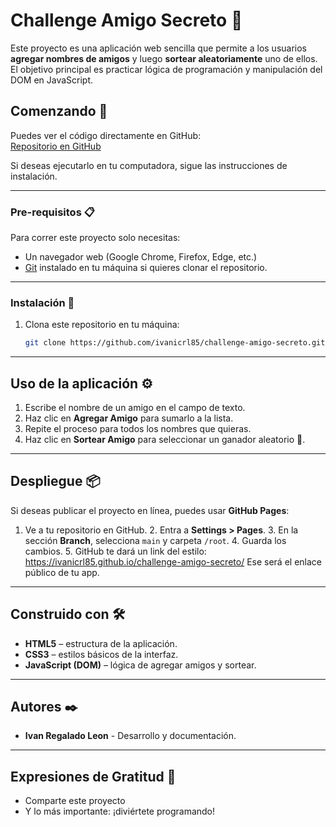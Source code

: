 # Challenge Amigo Secreto 🎉

Este proyecto es una aplicación web sencilla que permite a los usuarios **agregar nombres de amigos** y luego **sortear aleatoriamente** uno de ellos.  
El objetivo principal es practicar lógica de programación y manipulación del DOM en JavaScript.

## Comenzando 🚀

Puedes ver el código directamente en GitHub:  
[Repositorio en GitHub](https://github.com/ivanicrl85/challenge-amigo-secreto)

Si deseas ejecutarlo en tu computadora, sigue las instrucciones de instalación.

---

### Pre-requisitos 📋

Para correr este proyecto solo necesitas:

- Un navegador web (Google Chrome, Firefox, Edge, etc.)
- [Git](https://git-scm.com/) instalado en tu máquina si quieres clonar el repositorio.

---

### Instalación 🔧

1. Clona este repositorio en tu máquina:
   ```bash
   git clone https://github.com/ivanicrl85/challenge-amigo-secreto.git
---

## Uso de la aplicación ⚙️

1. Escribe el nombre de un amigo en el campo de texto.  
2. Haz clic en **Agregar Amigo** para sumarlo a la lista.  
3. Repite el proceso para todos los nombres que quieras.  
4. Haz clic en **Sortear Amigo** para seleccionar un ganador aleatorio 🎁.

---

## Despliegue 📦

Si deseas publicar el proyecto en línea, puedes usar **GitHub Pages**:

1. Ve a tu repositorio en GitHub.  2. Entra a **Settings > Pages**.  3. 
En la sección **Branch**, selecciona `main` y carpeta `/root`.  4. 
Guarda los cambios.  5. GitHub te dará un link del estilo: 
https://ivanicrl85.github.io/challenge-amigo-secreto/
Ese será el enlace público de tu app.

---

## Construido con 🛠️

- **HTML5** – estructura de la aplicación.  
- **CSS3** – estilos básicos de la interfaz.  
- **JavaScript (DOM)** – lógica de agregar amigos y sortear.  

---

## Autores ✒️

- **Ivan Regalado Leon** - Desarrollo y documentación.  

---

## Expresiones de Gratitud 🎁

- Comparte este proyecto 
- Y lo más importante: ¡diviértete programando!
